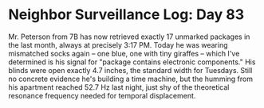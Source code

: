 # Neighbor Surveillance Log: Day 83

Mr. Peterson from 7B has now retrieved exactly 17 unmarked packages in the last month, always at precisely 3:17 PM. Today he was wearing mismatched socks again – one blue, one with tiny giraffes – which I've determined is his signal for "package contains electronic components." His blinds were open exactly 4.7 inches, the standard width for Tuesdays. Still no concrete evidence he's building a time machine, but the humming from his apartment reached 52.7 Hz last night, just shy of the theoretical resonance frequency needed for temporal displacement.